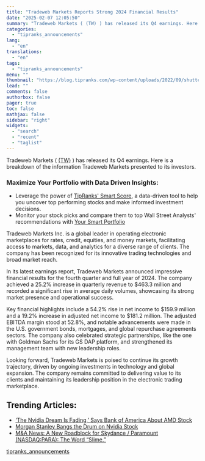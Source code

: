 ```yaml
---
title: "Tradeweb Markets Reports Strong 2024 Financial Results"
date: "2025-02-07 12:05:50"
summary: "Tradeweb Markets ( (TW) ) has released its Q4 earnings. Here is a breakdown of the information Tradeweb Markets presented to its investors.Maximize Your Portfolio with Data Driven Insights:Leverage the power of TipRanks' Smart Score, a data-driven tool to help you uncover top performing stocks and make informed investment decisions...."
categories:
  - "tipranks_announcements"
lang:
  - "en"
translations:
  - "en"
tags:
  - "tipranks_announcements"
menu: ""
thumbnail: "https://blog.tipranks.com/wp-content/uploads/2022/09/shutterstock_1020878011-750x406.jpg"
lead: ""
comments: false
authorbox: false
pager: true
toc: false
mathjax: false
sidebar: "right"
widgets:
  - "search"
  - "recent"
  - "taglist"
---
```


Tradeweb Markets ( [(TW)](https://www.tipranks.com/stocks/tw) ) has released its Q4 earnings. Here is a breakdown of the information Tradeweb Markets presented to its investors.

### Maximize Your Portfolio with Data Driven Insights:

* Leverage the power of [TipRanks' Smart Score](https://www.tipranks.com/screener/top-smart-score-stocks), a data-driven tool to help you uncover top performing stocks and make informed investment decisions.
* Monitor your stock picks and compare them to top Wall Street Analysts' recommendations with  [Your Smart Portfolio](https://www.tipranks.com/smart-portfolio/holdings)

Tradeweb Markets Inc. is a global leader in operating electronic marketplaces for rates, credit, equities, and money markets, facilitating access to markets, data, and analytics for a diverse range of clients. The company has been recognized for its innovative trading technologies and broad market reach.

In its latest earnings report, Tradeweb Markets announced impressive financial results for the fourth quarter and full year of 2024. The company achieved a 25.2% increase in quarterly revenue to $463.3 million and recorded a significant rise in average daily volumes, showcasing its strong market presence and operational success.

Key financial highlights include a 54.2% rise in net income to $159.9 million and a 19.2% increase in adjusted net income to $181.2 million. The adjusted EBITDA margin stood at 52.8%, and notable advancements were made in the U.S. government bonds, mortgages, and global repurchase agreements sectors. The company also celebrated strategic partnerships, like the one with Goldman Sachs for its GS DAP platform, and strengthened its management team with new leadership roles.

Looking forward, Tradeweb Markets is poised to continue its growth trajectory, driven by ongoing investments in technology and global expansion. The company remains committed to delivering value to its clients and maintaining its leadership position in the electronic trading marketplace.

Trending Articles:
------------------

* [‘The Nvidia Dream Is Fading,’ Says Bank of America About AMD Stock](https://www.tipranks.com/news/the-nvidia-dream-is-fading-says-bank-of-america-about-amd-stock)
* [Morgan Stanley Bangs the Drum on Nvidia Stock](https://www.tipranks.com/news/morgan-stanley-bangs-the-drum-on-nvidia-stock)
* [M&A News: A New Roadblock for Skydance / Paramount (NASDAQ:PARA): The Word “Slime.”](https://www.tipranks.com/news/ma-news-a-new-roadblock-for-skydance-paramount-nasdaqpara-the-word-slime)

[tipranks_announcements](https://www.tipranks.com/news/company-announcements/tradeweb-markets-reports-strong-2024-financial-results)
